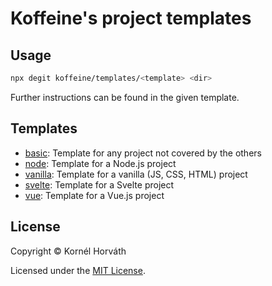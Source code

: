 # Koffeine's project templates

## Usage

```sh
npx degit koffeine/templates/<template> <dir>
```

Further instructions can be found in the given template.

## Templates

- <a href="basic">basic</a>: Template for any project not covered by the others
- <a href="node">node</a>: Template for a Node.js project
- <a href="vanilla">vanilla</a>: Template for a vanilla (JS, CSS, HTML) project
- <a href="svelte">svelte</a>: Template for a Svelte project
- <a href="vue">vue</a>: Template for a Vue.js project

## License

Copyright © Kornél Horváth

Licensed under the [MIT License](https://raw.githubusercontent.com/koffeine/templates/master/LICENSE).